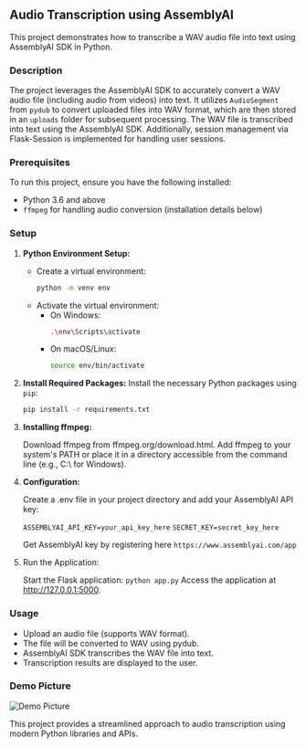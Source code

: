 ## Audio Transcription using AssemblyAI

This project demonstrates how to transcribe a WAV audio file into text using AssemblyAI SDK in Python.

### Description

The project leverages the AssemblyAI SDK to accurately convert a WAV audio file (including audio from videos) into text. It utilizes `AudioSegment` from `pydub` to convert uploaded files into WAV format, which are then stored in an `uploads` folder for subsequent processing. The WAV file is transcribed into text using the AssemblyAI SDK. Additionally, session management via Flask-Session is implemented for handling user sessions.

### Prerequisites

To run this project, ensure you have the following installed:

- Python 3.6 and above
- `ffmpeg` for handling audio conversion (installation details below)

### Setup

1. **Python Environment Setup:**
   - Create a virtual environment:
     ```bash
     python -m venv env
     ```
   - Activate the virtual environment:
     - On Windows:
       ```bash
       .\env\Scripts\activate
       ```
     - On macOS/Linux:
       ```bash
       source env/bin/activate
       ```

2. **Install Required Packages:**
   Install the necessary Python packages using `pip`:
   ```bash
   pip install -r requirements.txt

3. **Installing ffmpeg:**

    Download ffmpeg from ffmpeg.org/download.html.
    Add ffmpeg to your system's PATH or place it in a directory accessible from the command line (e.g., C:\ for Windows).

4. **Configuration:**

    Create a .env file in your project directory and add your AssemblyAI API key:

    ```ASSEMBLYAI_API_KEY=your_api_key_here```
    ```SECRET_KEY=secret_key_here```

    Get AssemblyAI key by registering here `https://www.assemblyai.com/app`

5. Run the Application:

    Start the Flask application: ```python app.py```
        Access the application at http://127.0.0.1:5000.

### Usage

- Upload an audio file (supports WAV format).
- The file will be converted to WAV using pydub.
- AssemblyAI SDK transcribes the WAV file into text.
- Transcription results are displayed to the user.

### Demo Picture
![Demo Picture](transcribe.png)


This project provides a streamlined approach to audio transcription using modern Python libraries and APIs.
